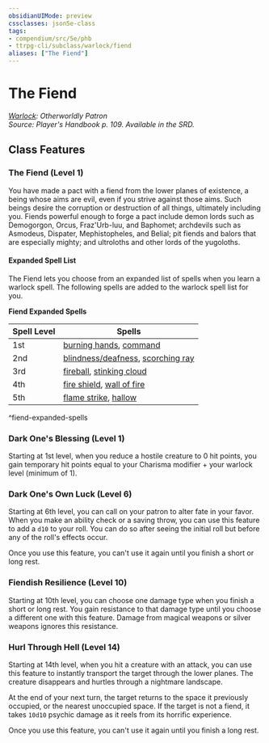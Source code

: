 ```yaml
---
obsidianUIMode: preview
cssclasses: json5e-class
tags:
- compendium/src/5e/phb
- ttrpg-cli/subclass/warlock/fiend
aliases: ["The Fiend"]
---
```

# The Fiend
*[Warlock](warlock.md): Otherworldly Patron*  
*Source: Player's Handbook p. 109. Available in the SRD.*  


## Class Features

### The Fiend (Level 1)

You have made a pact with a fiend from the lower planes of existence, a being whose aims are evil, even if you strive against those aims. Such beings desire the corruption or destruction of all things, ultimately including you. Fiends powerful enough to forge a pact include demon lords such as Demogorgon, Orcus, Fraz'Urb-luu, and Baphomet; archdevils such as Asmodeus, Dispater, Mephistopheles, and Belial; pit fiends and balors that are especially mighty; and ultroloths and other lords of the yugoloths.

#### Expanded Spell List

The Fiend lets you choose from an expanded list of spells when you learn a warlock spell. The following spells are added to the warlock spell list for you.

**Fiend Expanded Spells**

| Spell Level | Spells |
|-------------|--------|
| 1st | [burning hands](/3-Mechanics/CLI/spells/burning-hands.md), [command](/3-Mechanics/CLI/spells/command.md) |
| 2nd | [blindness/deafness](/3-Mechanics/CLI/spells/blindness-deafness.md), [scorching ray](/3-Mechanics/CLI/spells/scorching-ray.md) |
| 3rd | [fireball](/3-Mechanics/CLI/spells/fireball.md), [stinking cloud](/3-Mechanics/CLI/spells/stinking-cloud.md) |
| 4th | [fire shield](/3-Mechanics/CLI/spells/fire-shield.md), [wall of fire](/3-Mechanics/CLI/spells/wall-of-fire.md) |
| 5th | [flame strike](/3-Mechanics/CLI/spells/flame-strike.md), [hallow](/3-Mechanics/CLI/spells/hallow.md) |
^fiend-expanded-spells

### Dark One's Blessing (Level 1)

Starting at 1st level, when you reduce a hostile creature to 0 hit points, you gain temporary hit points equal to your Charisma modifier + your warlock level (minimum of 1).

### Dark One's Own Luck (Level 6)

Starting at 6th level, you can call on your patron to alter fate in your favor. When you make an ability check or a saving throw, you can use this feature to add a `d10` to your roll. You can do so after seeing the initial roll but before any of the roll's effects occur.

Once you use this feature, you can't use it again until you finish a short or long rest.

### Fiendish Resilience (Level 10)

Starting at 10th level, you can choose one damage type when you finish a short or long rest. You gain resistance to that damage type until you choose a different one with this feature. Damage from magical weapons or silver weapons ignores this resistance.

### Hurl Through Hell (Level 14)

Starting at 14th level, when you hit a creature with an attack, you can use this feature to instantly transport the target through the lower planes. The creature disappears and hurtles through a nightmare landscape.

At the end of your next turn, the target returns to the space it previously occupied, or the nearest unoccupied space. If the target is not a fiend, it takes `10d10` psychic damage as it reels from its horrific experience.

Once you use this feature, you can't use it again until you finish a long rest.